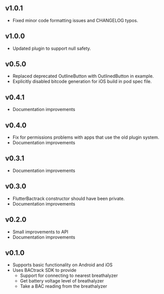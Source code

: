 ## v1.0.1

* Fixed minor code formatting issues and CHANGELOG typos.

## v1.0.0

* Updated plugin to support null safety.

## v0.5.0

* Replaced deprecated OutlineButton with OutlinedButton in example.
* Explicitly disabled bitcode generation for iOS build in pod spec file.

## v0.4.1

* Documentation improvements

## v0.4.0

* Fix for permissions problems with apps that use the old plugin system.
* Documentation improvements

## v0.3.1

* Documentation improvements

## v0.3.0

* FlutterBactrack constructor should have been private.
* Documentation improvements

## v0.2.0

* Small improvements to API
* Documentation improvements

## v0.1.0

* Supports basic functionality on Android and iOS
* Uses BACtrack SDK to provide
  * Support for connecting to nearest breathalyzer
  * Get battery voltage level of breathalyzer
  * Take a BAC reading from the breathalyzer

